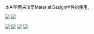 本APP用来演示Material Design控件的使用。

![](http://7xjq5l.com1.z0.glb.clouddn.com/android_transition.gif)
![](http://7xjq5l.com1.z0.glb.clouddn.com/appbar_detail.gif)

![](http://7xjq5l.com1.z0.glb.clouddn.com/m1.png)
![](http://7xjq5l.com1.z0.glb.clouddn.com/m2.png)
![](http://7xjq5l.com1.z0.glb.clouddn.com/m3.png)
![](http://7xjq5l.com1.z0.glb.clouddn.com/m4.png)



